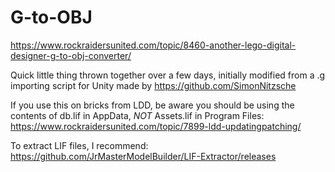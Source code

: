 # G-to-OBJ

https://www.rockraidersunited.com/topic/8460-another-lego-digital-designer-g-to-obj-converter/

Quick little thing thrown together over a few days, initially modified from a .g importing script for Unity made by https://github.com/SimonNitzsche

If you use this on bricks from LDD, be aware you should be using the contents of db.lif in AppData, *NOT* Assets.lif in Program Files: https://www.rockraidersunited.com/topic/7899-ldd-updatingpatching/

To extract LIF files, I recommend: https://github.com/JrMasterModelBuilder/LIF-Extractor/releases
